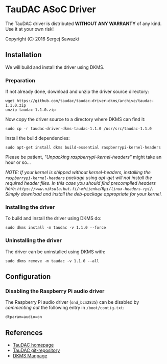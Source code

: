 TauDAC ASoC Driver
==================

The TauDAC driver is distributed **WITHOUT ANY WARRANTY** of any kind.
Use it at your own risk!

Copyright (C) 2016 Sergej Sawazki

Installation
------------

We will build and install the driver using DKMS.

### Preparation

If not already done, download and unzip the driver source directory:

    wget https://github.com/taudac/taudac-driver-dkms/archive/taudac-1.1.0.zip
    unzip taudac-1.1.0.zip

Now copy the driver source to a directory where DKMS can find it:

    sudo cp -r taudac-driver-dkms-taudac-1.1.0 /usr/src/taudac-1.1.0

Install the build dependencies:

    sudo apt-get install dkms build-essential raspberrypi-kernel-headers

Please be patient, _"Unpacking raspberrypi-kernel-headers"_ might take an
hour or so...

_NOTE: If your kernel is shipped without kernel-headers, installing the
`raspberrypi-kernel-headers` package using apt-get will not install the
required header files. In this case you should find precompiled headers here:
`https://www.niksula.hut.fi/~mhiienka/Rpi/linux-headers-rpi/`.
Simply download and install the deb-package appropriate for your kernel._

### Installing the driver

To build and install the driver using DKMS do:

    sudo dkms install -m taudac -v 1.1.0 --force

### Uninstalling the driver

The driver can be uninstalled using DKMS with:

    sudo dkms remove -m taudac -v 1.1.0 --all

Configuration
-------------

### Disabling the Raspberry Pi audio driver

The Raspberry Pi audio driver (`snd_bcm2835`) can be disabled by _commenting
out_ the following entry in `/boot/contig.txt`:

    dtparam=audio=on

References
----------

- [TauDAC homepage](http://www.taudac.com)
- [TauDAC git-repository](https://github.com/taudac/taudac-driver-dkms)
- [DKMS Manpage](http://linux.dell.com/dkms/manpage.html)

